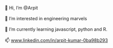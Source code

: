 👋 Hi, I’m @Arpit
<br></br>
👀 I’m interested in engineering marvels
 <br></br>
🌱 I’m currently learning javascript, python and R. 
 <br></br>
📫 www.linkedin.com/in/arpit-kumar-0ba98b293

<!---
Arpit0025/Arpit0025 is a ✨ special ✨ repository because its `README.md` (this file) appears on your GitHub profile.
You can click the Preview link to take a look at your changes.
--->
